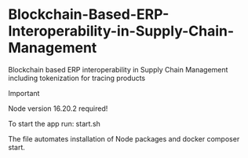 # Blockchain-Based-ERP-Interoperability-in-Supply-Chain-Management
Blockchain based ERP interoperability in Supply Chain Management including tokenization for tracing products

> [!IMPORTANT]
> Node version 16.20.2 required!

To start the app run:
start.sh

The file automates installation of Node packages and docker composer start.
